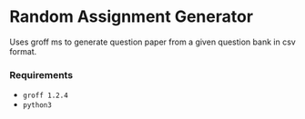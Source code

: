 # Random Assignment Generator
Uses groff ms to generate question paper from a given question bank in csv format.

### Requirements
- `groff 1.2.4`
- `python3`
